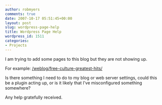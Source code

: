 ```yaml
---
author: robmyers
comments: true
date: 2007-10-17 05:51:45+00:00
layout: post
slug: wordpress-page-help
title: Wordpress Page Help
wordpress_id: 1511
categories:
- Projects
---
```


I am trying to add some pages to this blog but they are not showing up.  
  
For example: [/weblog/free-culture-greatest-hits/](/weblog/free-culture-greatest-hits/)  
  
Is there something I need to do to my blog or web server settings, could this be a plugin acting up, or is it likely that I've misconfigured something somewhere?  
  
Any help gratefully received.  


